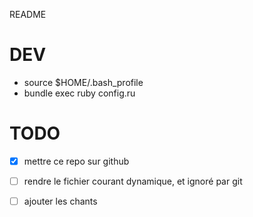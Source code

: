 README

# DEV

- source $HOME/.bash_profile
- bundle exec ruby config.ru

# TODO

- [x] mettre ce repo sur github
- [ ] rendre le fichier courant dynamique, et ignoré par git
- [ ] ajouter les chants

